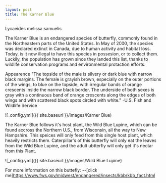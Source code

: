 ```yaml
---
layout: post
title: The Karner Blue
---
```

Lycaeides melissa samuelis

The Karner Blue is an endangered species of butterfly, commonly found in the Northeastern parts of the United States. In May of 2000, the species was declared extinct in Canada, due to human activity and habitat loss. Today, is it now illegal to have this species in possesion, or to collect them. Luckily, the population has grown since they landed this list, thanks to wildlife conservation programs and environmental protaction efforts.

Appearence
"The topside of the male is silvery or dark blue with narrow black margins. The female is grayish brown, especially on the outer portions of the wings, to blue on the topside, with irregular bands of orange crescents inside the narrow black border. The underside of both sexes is gray with a continuous band of orange crescents along the edges of both wings and with scattered black spots circled with white." -U.S. Fish and Wildlife Service

![_config.yml]({{ site.baseurl }}/images/Karner Blue)

The Karner Blue follows it's host plant, the Wild Blue Lupine, which can be found accross the Northern U.S., from Wisconsin, all the way to New Hampshire. This speices will only feed from this single host plant, which heavily restricts them. Caterpillar's of this butterfly will only eat the leaves from the Wild Blue Lupine, and the adult ubtterfly will only get it's nectar from this Plant.

![_config.yml]({{ site.baseurl }}/images/Wild Blue Lupine)

For more information on this buttefly:
--[click me]https://www.fws.gov/midwest/endangered/insects/kbb/kbb_fact.html




